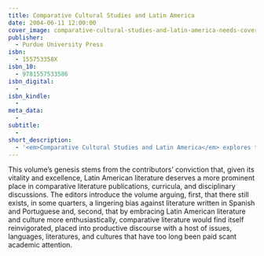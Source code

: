 ```yaml
---
title: Comparative Cultural Studies and Latin America
date: 2004-06-11 12:00:00
cover_image: comparative-cultural-studies-and-latin-america-needs-cover.jpg
publisher:
  - Purdue University Press
isbn:
  - 155753358X
isbn_10:
  - 9781557533586
isbn_digital:
  - 
isbn_kindle:
  - 
meta_data:
  - 
subtitle:
  - 
short_description:
  - '<em>Comparative Cultural Studies and Latin America</em> explores the lingering bias towards Latin American literature in the field of comparative literature and argues that the literature of the region deserves a more central place in the study of world literature today.'
---
```

This volume’s genesis stems from the contributors’ conviction that, given its vitality and excellence, Latin American literature deserves a more prominent place in comparative literature publications, curricula, and disciplinary discussions. The editors introduce the volume arguing, first, that there still exists, in some quarters, a lingering bias against literature written in Spanish and Portuguese and, second, that by embracing Latin American literature and culture more enthusiastically, comparative literature would find itself reinvigorated, placed into productive discourse with a host of issues, languages, literatures, and cultures that have too long been paid scant academic attention.

